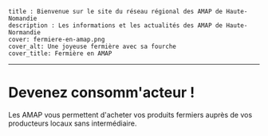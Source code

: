 	title : Bienvenue sur le site du réseau régional des AMAP de Haute-Nomandie
	description : Les informations et les actualités des AMAP de Haute-Normandie
	cover: fermiere-en-amap.png
	cover_alt: Une joyeuse fermière avec sa fourche
	cover_title: Fermière en AMAP
---

# Devenez consomm'acteur !
Les <abbr>AMAP</abbr> vous permettent d'acheter vos produits fermiers auprès de vos producteurs locaux sans intermédiaire.